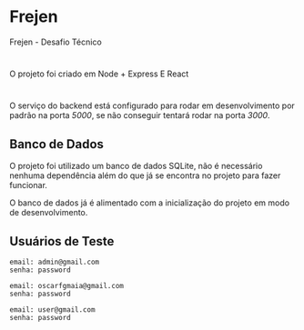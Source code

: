 # Frejen
Frejen - Desafio Técnico
# 
O projeto foi criado em Node + Express E React

#
O serviço do backend está configurado para rodar em desenvolvimento por padrão na porta *5000*, se não conseguir tentará rodar na porta *3000*.

## Banco de Dados
O projeto foi utilizado um banco de dados SQLite, não é necessário nenhuma dependência além do que já se encontra no projeto para fazer funcionar.

O banco de dados já é alimentado com a inicialização do projeto em modo de desenvolvimento.

## Usuários de Teste

```
email: admin@gmail.com
senha: password

email: oscarfgmaia@gmail.com
senha: password

email: user@gmail.com
senha: password
```

